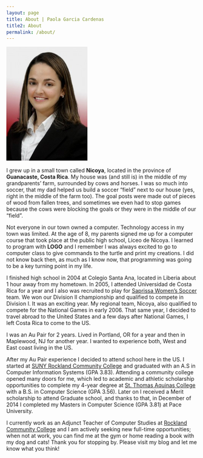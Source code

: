 ```yaml
---
layout: page
title: About | Paola Garcia Cardenas
title2: About
permalink: /about/
---
```


<div class="img-profile"><img src="../img/pg.jpg" caption="Paola Garcia Cardenas - Personal Website" /></div>

I grew up in a small town called **Nicoya**, located in the province of **Guanacaste, Costa Rica**. My house was (and still is) in the middle of my grandparents’  farm, surrounded by cows and horses. I was so much into soccer, that my dad helped us build a soccer “field” next to our house (yes, right in the middle of the farm too). The goal posts were made out of pieces of wood from fallen trees, and sometimes we even had to stop games because the cows were blocking the goals or they were in the middle of our “field”.

Not everyone in our town owned a computer. Technology access in my town was limited. At the age of 8, my parents signed me up for a computer course that took place at the public high school, Liceo de Nicoya. I learned to program with **LOGO** and I remember  I was always excited to go to computer class to give commands to the turtle and print my creations. I did not know back then, as much as I know now, that programming was going to be a key turning point in my life.

I finished high school in 2004 at Colegio Santa Ana, located in Liberia about 1 hour away from my hometown. In 2005, I attended Universidad de Costa Rica for a year and I also was recruited to play for [Saprissa Women’s Soccer][Saprissa] team. We won our Division II championship and qualified to compete in Division I. It was an exciting year. My regional team, Nicoya, also qualified to compete for the National Games in early 2006. That same year, I decided to travel abroad to the United States and a few days after National Games, I left Costa Rica to come to the US.

I was an Au Pair for 2 years. Lived in Portland, OR for a year and then in Maplewood, NJ for another year. I wanted to experience both, West and East coast living in the US.

After my Au Pair experience I decided to attend school here in the US. I started at [SUNY Rockland Community College][SUNY] and graduated with an A.S in Computer Information Systems (GPA 3.83). Attending a community college opened many doors for me, which led to academic and athletic scholarship opportunities to complete my 4-year degree at  [St. Thomas Aquinas College][STAC] with a B.S. in Computer Science (GPA 3.56). Later on I received a Merit scholarship to attend Graduate school, and thanks to that, in December of 2014 I completed my Masters in Computer Science (GPA 3.81) at Pace University.

I currently work as an Adjunct Teacher of Computer Studies at [Rockland Community College][SUNY] and I am actively seeking new full-time opportunities; when not at work, you can find me at the gym or home reading a book with my dog and cats!
Thank you for stopping by. Please visit my blog and let me know what you think!

[Saprissa]: 	http://www.saprissa.cr/
[SUNY]:			http://www.sunyrockland.edu/
[STAC]:			http://www.stac.edu/
